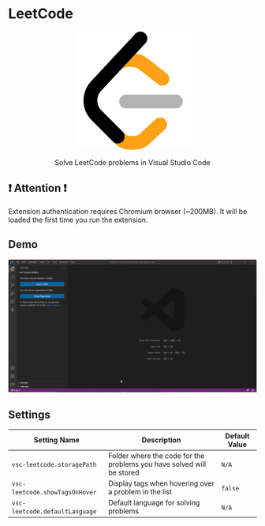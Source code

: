 # LeetCode

<p align="center">
    <img src='https://raw.githubusercontent.com/Kanawanagasaki/vsc-leetcode/master/images/logo.png' alt='Logo' />
</p>
<p align="center">
    Solve LeetCode problems in Visual Studio Code
</p>



## ❗️ Attention ❗️

Extension authentication requires Chromium browser (~200MB). It will be loaded the first time you run the extension.

## Demo

![Demo](/images/vsc-leetcode.gif)

## Settings

| Setting Name | Description | Default Value |
| ------------ | ----------- | ------------- |
| `vsc-leetcode.storagePath` | Folder where the code for the problems you have solved will be stored | `N/A` |
| `vsc-leetcode.showTagsOnHover` | Display tags when hovering over a problem in the list | `false` |
| `vsc-leetcode.defaultLanguage` | Default language for solving problems | `N/A` |
